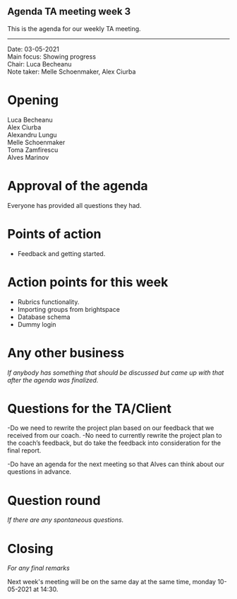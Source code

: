 ## Agenda TA meeting week 3

This is the agenda for our weekly TA meeting.

---

Date:           03-05-2021\
Main focus:     Showing progress\
Chair:          Luca Becheanu\
Note taker:     Melle Schoenmaker, Alex Ciurba


# Opening

Luca Becheanu\
Alex Ciurba\
Alexandru Lungu\
Melle Schoenmaker\
Toma Zamfirescu\
Alves Marinov

# Approval of the agenda
Everyone has provided all questions they had.

# Points of action

- Feedback and getting started.

# Action points for this week

- Rubrics functionality.
- Importing groups from brightspace
- Database schema
- Dummy login

# Any other business
*If anybody has something that should be discussed but came up with that after the agenda was finalized.*

# Questions for the TA/Client
-Do we need to rewrite the project plan based on our feedback that we received from our coach.
    -No need to currently rewrite the project plan to the coach’s feedback, but do take the feedback into consideration for the final report.

-Do have an agenda for the next meeting so that Alves can think about our questions in advance.


# Question round
*If there are any spontaneous questions.*

# Closing
*For any final remarks*

Next week's meeting will be on the same day at the same time, monday 10-05-2021 at 14:30.

